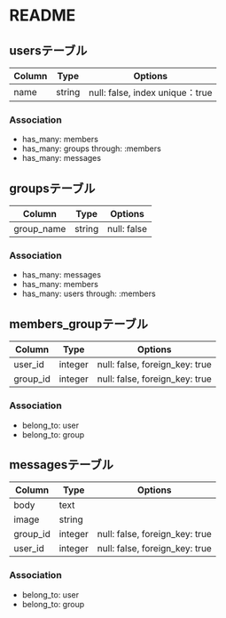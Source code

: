 # README

## usersテーブル
|Column|Type|Options|
|------|----|-------|
|name|string|null: false, index unique：true|

### Association
- has_many: members
- has_many: groups through: :members
- has_many: messages

## groupsテーブル
|Column|Type|Options|
|------|----|-------|
|group_name|string|null: false|

### Association
- has_many: messages
- has_many: members
- has_many: users through: :members


## members_groupテーブル
|Column|Type|Options|
|------|----|-------|
|user_id|integer|null: false, foreign_key: true|
|group_id|integer|null: false, foreign_key: true|

### Association 
- belong_to: user
- belong_to: group

## messagesテーブル
|Column|Type|Options|
|------|----|-------|
|body|text|
|image|string|
|group_id|integer|null: false, foreign_key: true|
|user_id|integer|null: false, foreign_key: true|

### Association 
- belong_to: user
- belong_to: group











